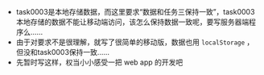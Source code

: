- task0003是本地存储数据，而这里要求“数据和任务三保持一致”，task0003本地存储的数据不能让移动端访问，该怎么保持数据一致呢，要写服务器端程序么……
- 由于对要求不是很理解，就写了很简单的移动版，数据也用 `localStorage` ，但没和task0003保持一致……
- 先暂时写这样，权当小小感受一把 web app 的开发吧
